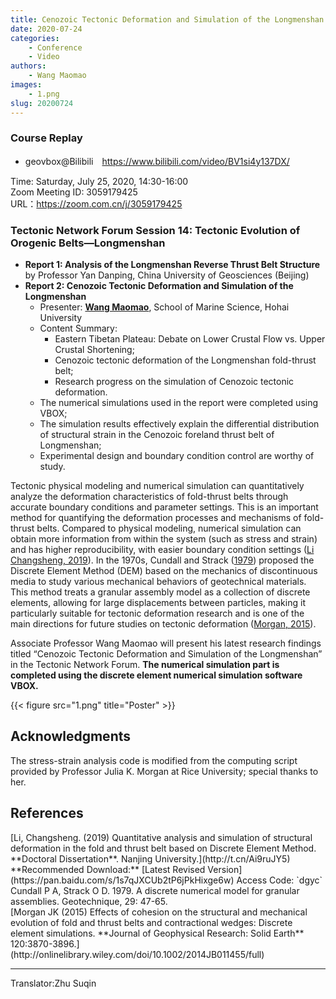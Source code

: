 ```yaml
---
title: Cenozoic Tectonic Deformation and Simulation of the Longmenshan
date: 2020-07-24
categories:
    - Conference
    - Video
authors:
    - Wang Maomao
images:
    - 1.png
slug: 20200724
---
```


### Course Replay

- geovbox@Bilibili　https://www.bilibili.com/video/BV1si4y137DX/

Time: Saturday, July 25, 2020, 14:30-16:00  
Zoom Meeting ID: 3059179425  
URL：https://zoom.com.cn/j/3059179425  

### Tectonic Network Forum Session 14: Tectonic Evolution of Orogenic Belts—Longmenshan

- **Report 1: Analysis of the Longmenshan Reverse Thrust Belt Structure** by Professor Yan Danping, China University of Geosciences (Beijing)
- **Report 2: Cenozoic Tectonic Deformation and Simulation of the Longmenshan**
    - Presenter: [**Wang Maomao**](http://hyxy.hhu.edu.cn/2016/0622/c8640a104824/page.htm), School of Marine Science, Hohai University
    - Content Summary:
        - Eastern Tibetan Plateau: Debate on Lower Crustal Flow vs. Upper Crustal Shortening;
        - Cenozoic tectonic deformation of the Longmenshan fold-thrust belt;
        - Research progress on the simulation of Cenozoic tectonic deformation.
    - The numerical simulations used in the report were completed using VBOX;
    - The simulation results effectively explain the differential distribution of structural strain in the Cenozoic foreland thrust belt of Longmenshan;
    - Experimental design and boundary condition control are worthy of study.

Tectonic physical modeling and numerical simulation can quantitatively analyze the deformation characteristics of fold-thrust belts through accurate boundary conditions and parameter settings. This is an important method for quantifying the deformation processes and mechanisms of fold-thrust belts. Compared to physical modeling, numerical simulation can obtain more information from within the system (such as stress and strain) and has higher reproducibility, with easier boundary condition settings ([Li Changsheng, 2019](chrome-extension://ebldafnijcbblaaabcehdamipojmicmg/index.html#refer-anchor-1)). In the 1970s, Cundall and Strack ([1979](chrome-extension://ebldafnijcbblaaabcehdamipojmicmg/index.html#refer-anchor-1)) proposed the Discrete Element Method (DEM) based on the mechanics of discontinuous media to study various mechanical behaviors of geotechnical materials. This method treats a granular assembly model as a collection of discrete elements, allowing for large displacements between particles, making it particularly suitable for tectonic deformation research and is one of the main directions for future studies on tectonic deformation ([Morgan, 2015](chrome-extension://ebldafnijcbblaaabcehdamipojmicmg/index.html#refer-anchor-3)).

Associate Professor Wang Maomao will present his latest research findings titled “Cenozoic Tectonic Deformation and Simulation of the Longmenshan” in the Tectonic Network Forum. **The numerical simulation part is completed using the discrete element numerical simulation software VBOX.**

{{< figure src="1.png" title="Poster"  >}}



## Acknowledgments

The stress-strain analysis code is modified from the computing script provided by Professor Julia K. Morgan at Rice University; special thanks to her.

## References

<div id="refer-anchor-1"></div>
[Li, Changsheng. (2019) Quantitative analysis and simulation of structural deformation in the fold and thrust belt based on Discrete Element Method. **Doctoral Dissertation**. Nanjing University.](http://t.cn/Ai9ruJY5) **Recommended Download:** [Latest Revised Version](https://pan.baidu.com/s/1s7qJXCUb2tP6jPkHixge6w) Access Code: `dgyc`  

<div id="refer-anchor-2"></div>
Cundall P A, Strack O D. 1979. A discrete numerical model for granular assemblies. Geotechnique, 29: 47-65.  
<div id="refer-anchor-3"></div>
[Morgan JK (2015) Effects of cohesion on the structural and mechanical evolution of fold and thrust belts and contractional wedges: Discrete element simulations. **Journal of Geophysical Research: Solid Earth** 120:3870-3896.](http://onlinelibrary.wiley.com/doi/10.1002/2014JB011455/full)  



---

Translator:Zhu Suqin

